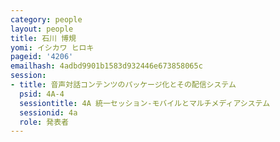 ```yaml
---
category: people
layout: people
title: 石川 博規
yomi: イシカワ ヒロキ
pageid: '4206'
emailhash: 4adbd9901b1583d932446e673858065c
session:
- title: 音声対話コンテンツのパッケージ化とその配信システム
  psid: 4A-4
  sessiontitle: 4A 統一セッション-モバイルとマルチメディアシステム
  sessionid: 4a
  role: 発表者
---
```

